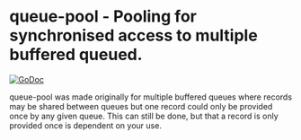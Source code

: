 # queue-pool - Pooling for synchronised access to multiple buffered queued.

[![GoDoc](https://godoc.org/github.com/japettyjohn/queue-pool?status.svg)](https://godoc.org/github.com/japettyjohn/queue-pool)

queue-pool was made originally for multiple buffered queues where records 
may be shared between queues but one record could only be provided once
by any given queue. This can still be done, but that a record is only
provided once is dependent on your use.
